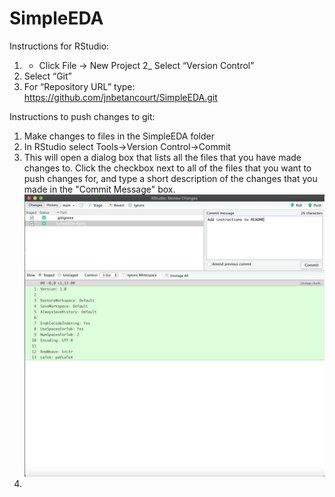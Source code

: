 # SimpleEDA

Instructions for RStudio:
1) - Click File -> New Project
2_ Select “Version Control”
3) Select “Git”
4) For “Repository URL” type: https://github.com/jnbetancourt/SimpleEDA.git

Instructions to push changes to git:
1) Make changes to files in the SimpleEDA folder
2) In RStudio select Tools->Version Control->Commit
3) This will open a dialog box that lists all the files that you have made changes
to. Click the checkbox next to all of the files that you want to push changes for,
and type a short description of the changes that you made in the "Commit Message"
box.
![commit_msg](docs/commit_msg.png)
4) 